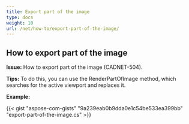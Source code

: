 ```yaml
---
title: Export part of the image
type: docs
weight: 10
url: /net/how-to/export-part-of-the-image/
---
```


## **How to export part of the image**

**Issue:** How to export part of the image (CADNET-504).

**Tips:** To do this, you can use the RenderPartOfImage method, which searches for the active viewport and replaces it.

**Example:**

{{< gist "aspose-com-gists" "9a239eab0b9dda0e1c54be533ea399bb" "export-part-of-the-image.cs" >}}